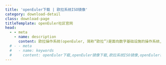 ```yaml
---
title: 'openEuler下载 | 欧拉系统ISO镜像'
category: download-detail
class: download-page
titleTemplate: openEuler社区官网
head:
  - - meta
    - name: description
      content: 欧拉操作系统(openEuler, 简称“欧拉”)是面向数字基础设施的操作系统,支持服务器、云计算、边缘计算、嵌入式等应用场景,支持多样性计算,致力于提供安全、稳定、易用的开源服务器Linux操作系统。欢迎访问openEuler官网，下载使用。
  # - - meta
  #   - name: keywords
  #     content: openEuler下载,openEuler镜像下载,欧拉系统ISO镜像,openEuler社区官网,openEuler镜像,开源Linux系统
---
```


<script setup lang="ts">
  import TheDownloadDetail from "@/views/download/TheDownloadDetail.vue"
</script>

<TheDownloadDetail />
